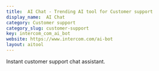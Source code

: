 ```yaml
---
title:  AI Chat - Trending AI tool for Customer support
display_name:  AI Chat
category: Customer support
category_slug: customer-support
key: intercom_com_ai_bot
website: https://www.intercom.com/ai-bot
layout: aitool
---
```


Instant customer support chat assistant.
